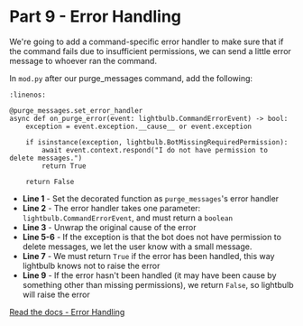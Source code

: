 # Part 9 - Error Handling

We're going to add a command-specific error handler to make sure that if the command fails due to insufficient permissions, we can send a little error message to whoever ran the command.

In `mod.py` after our purge_messages command, add the following:

```{code-block} python
:linenos:

@purge_messages.set_error_handler
async def on_purge_error(event: lightbulb.CommandErrorEvent) -> bool:
    exception = event.exception.__cause__ or event.exception

    if isinstance(exception, lightbulb.BotMissingRequiredPermission):
        await event.context.respond("I do not have permission to delete messages.")
        return True

    return False
```

- **Line 1** - Set the decorated function as `purge_messages`'s error handler
- **Line 2** - The error handler takes one parameter: `lightbulb.CommandErrorEvent`, and must return a `boolean`
- **Line 3** - Unwrap the original cause of the error
- **Line 5-6** - If the exception is that the bot does not have permission to delete messages, we let the user know with a small message.
- **Line 7** - We must return `True` if the error has been handled, this way lightbulb knows not to raise the error
- **Line 9** - If the error hasn't been handled (it may have been cause by something other than missing permissions), we return `False`, so lightbulb will raise the error

[Read the docs - Error Handling](https://hikari-lightbulb.readthedocs.io/en/latest/guides/error-handling.html)
